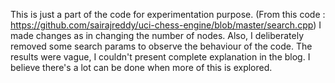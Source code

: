 This is just a part of the code for experimentation purpose. 
(From this code : https://github.com/sairajreddy/uci-chess-engine/blob/master/search.cpp)
I made changes as in changing the number of nodes. 
Also, I deliberately removed some search params to observe the behaviour of the code. 
The results were vague, I couldn't present complete explanation in the blog. 
I believe there's a lot can be done when more of this is explored.

